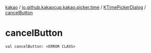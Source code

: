 [kakao](../../index.md) / [io.github.kakaocup.kakao.picker.time](../index.md) / [KTimePickerDialog](index.md) / [cancelButton](./cancel-button.md)

# cancelButton

`val cancelButton: <ERROR CLASS>`